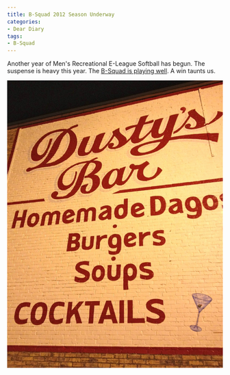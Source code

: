 ```yaml
---
title: B-Squad 2012 Season Underway
categories:
- Dear Diary
tags:
- B-Squad
---
```


Another year of Men's Recreational E-League Softball has begun. The suspense is heavy this year. The [B-Squad is playing well](http://activenet18.active.com/minneapolisparks/servlet/showLeagueScheduleScores.sdi?league_id=656&leagueschedule_id=592&team_id=5424&sdireqauth=1337045195402). A win taunts us.

![](/assets/posts/2012/Dustys-Bar-Wall.jpg)

